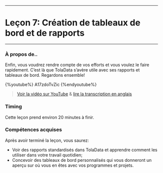 ****
# Leçon 7: Création de tableaux de bord et de rapports
---

### À propos de..

Enfin, vous voudrez rendre compte de vos efforts et vous voulez le faire rapidement. C’est là que TolaData s’avère utile avec ses rapports et tableaux de bord. Regardons ensemble!  

{%youtube%} A17zdoTvZic {%endyoutube%}  
> [Voir la vidéo sur YouTube](https://www.youtube.com/embed/A17zdoTvZic?rel=0) & [lire la transcription en anglais](https://docs.google.com/document/d/1DCaeMviBwSO5hGSfeh6Y9McPI6D1dzxJyDs5kKa4wug/edit#heading=h.oyupqu1sr4vs)

### Timing

Cette leçon prend environ 20 minutes à finir.

### Compétences acquises

Après avoir terminé la leçon, vous saurez:

* Voir des rapports standardisés dans TolaData et apprendre comment les utiliser dans votre travail quotidien;
* Concevoir des tableaux de bord personnalisés qui vous donneront un aperçu sur où vous en êtes avec vos programmes et projets.





